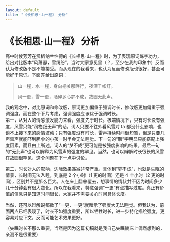 ```yaml
---
layout: default
title: "《长相思·山一程》 分析"
---
```



# 《长相思·山一程》 分析

高中时候芳芳在赏析纳兰性德的《长相思·山一程》时，为了表现原词炼字功力，给出对比版本“风萧瑟，雪纷纷”。当时大家意见里（？，至少在我的印象中）反而认为修改版不是不能接受。而从现在的我看来，也认为反而修改版也很好，甚至可能好于原词。下面先给出原词：

> 山一程，水一程，身向榆关那畔行，夜深千帐灯。
>
> 风一更，雪一更，聒碎乡心梦不成，故园无此声。

我的观念中，对比原词和修改版，原词更加偏重于强调时长，修改版更加偏重于强调强度。而在整个下片考虑，强调强度应该优于强调时长。  
第一，从对人的情感激发能力来看，强度先于时长。极端情况下，只有时长没有强度，风雪只能“润物细无声”的话，词人只要不往外看风雪对 ta 都没什么影响，也谈不上接下来的感情波动；只有强度没有时长，雷声持续时间很短暂，但是只要几声雷声就能吓到胆小的小孩一时半会无法睡觉。下一句的“聒”字明显只能搭配上强度因素，而且由上所述，词人的“梦不成”更可能是被强度影响的结果。最后一句的“无此声”也可以解释为风雪声的强度的罕见。当然，也可以辩解时长很长的风雪在故园很罕见，这个问题在下一点中讨论。

第二，时长对人的影响，边际效果递减非常严重。具体到“梦不成”，也就是失眠的情景，长时间无法入睡，到底是 2 个小时（1 更的时间）还是 4 个小时（2 更的时间），区别并不是那么巨大。人在床上翻来覆去，想事情的情状并不因为时间多少几十分钟会有很大变化。所以在我看来，特意强调“一更”有点描写过度。真正有价值的信息只是知道时间很长，大家并不需要关心时间具体长度。

当然，还可以辩解说都数了“一更，一更”就暗示了强度大无法睡觉。但我认为，前面两点已经表现了，时长不如强度重要，所以牺牲时长，进一步特化描绘强度，更容易对应下文，反而可能艺术效果更好。

（失眠时长不那么重要，当然是因为这篇初稿就是我自己失眠躺床上偶然想到的，亲测不是很重要）